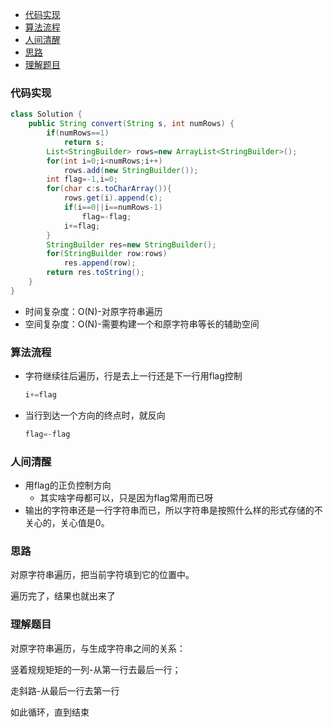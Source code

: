 - [代码实现](#----)
- [算法流程](#----)
- [人间清醒](#----)
- [思路](#--)
- [理解题目](#----)



### 代码实现

```java
class Solution {
    public String convert(String s, int numRows) {
        if(numRows==1)
            return s;
        List<StringBuilder> rows=new ArrayList<StringBuilder>();
        for(int i=0;i<numRows;i++)
            rows.add(new StringBuilder());
        int flag=-1,i=0;
        for(char c:s.toCharArray()){
            rows.get(i).append(c);
            if(i==0||i==numRows-1)
                flag=-flag;
            i+=flag;
        }
        StringBuilder res=new StringBuilder();
        for(StringBuilder row:rows)
            res.append(row);
        return res.toString();
    }
}
```

- 时间复杂度：O(N)-对原字符串遍历
- 空间复杂度：O(N)-需要构建一个和原字符串等长的辅助空间

### 算法流程

- 字符继续往后遍历，行是去上一行还是下一行用flag控制

  ```java
  i+=flag
  ```

- 当行到达一个方向的终点时，就反向

  ```java
  flag=-flag
  ```

### 人间清醒

- 用flag的正负控制方向
  - 其实啥字母都可以，只是因为flag常用而已呀
- 输出的字符串还是一行字符串而已，所以字符串是按照什么样的形式存储的不关心的，关心值是0。

### 思路

对原字符串遍历，把当前字符填到它的位置中。

遍历完了，结果也就出来了

### 理解题目

对原字符串遍历，与生成字符串之间的关系：

竖着规规矩矩的一列-从第一行去最后一行；

走斜路-从最后一行去第一行

如此循环，直到结束



